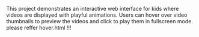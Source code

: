 This project demonstrates an interactive web interface for kids where videos are displayed with playful animations. Users can hover over video thumbnails to preview the videos and click to play them in fullscreen mode.
please reffer hover.html !!!
